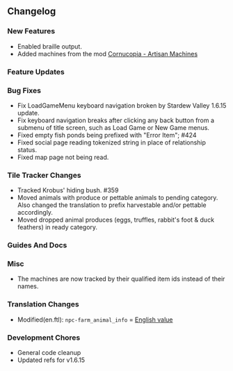 ## Changelog

### New Features

- Enabled braille output.
- Added machines from the mod [Cornucopia - Artisan Machines](https://www.nexusmods.com/stardewvalley/mods/24842)

### Feature Updates


### Bug Fixes

- Fix LoadGameMenu keyboard navigation broken by Stardew Valley 1.6.15 update.
- Fix keyboard navigation breaks after clicking any back button from a submenu of title screen, such as Load Game or New Game menus.
- Fixed empty fish ponds being prefixed with "Error Item"; #424
- Fixed social page reading tokenized string in place of relationship status.
- Fixed map page not being read.

### Tile Tracker Changes

- Tracked Krobus' hiding bush. #359
- Moved animals with produce or pettable animals to pending category. Also changed the translation to prefix harvestable and/or pettable accordingly.
- Moved dropped animal produces (eggs, truffles, rabbit's foot & duck feathers) in ready category.

### Guides And Docs


### Misc

- The machines are now tracked by their qualified item ids instead of their names.

### Translation Changes

- Modified(en.ftl): `npc-farm_animal_info` = [English value](https://github.com/khanshoaib3/stardew-access/blob/ad211b0ae16d7a3bf91eb822befb2660d28a1aea/stardew-access/i18n/en.ftl#L339-L360)

### Development Chores

- General code cleanup
- Updated refs for v1.6.15

